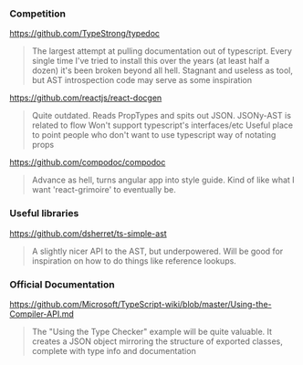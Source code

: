 ### Competition

https://github.com/TypeStrong/typedoc

> The largest attempt at pulling documentation out of typescript.
> Every single time I've tried to install this over the years (at least half a dozen) it's been broken beyond all hell.
> Stagnant and useless as tool, but AST introspection code may serve as some inspiration

https://github.com/reactjs/react-docgen

> Quite outdated. Reads PropTypes and spits out JSON. JSONy-AST is related to flow
> Won't support typescript's interfaces/etc
> Useful place to point people who don't want to use typescript way of notating props

https://github.com/compodoc/compodoc

> Advance as hell, turns angular app into style guide. Kind of like what I want 'react-grimoire' to eventually be.

### Useful libraries

https://github.com/dsherret/ts-simple-ast

> A slightly nicer API to the AST, but underpowered.
> Will be good for inspiration on how to do things like reference lookups.

### Official Documentation

https://github.com/Microsoft/TypeScript-wiki/blob/master/Using-the-Compiler-API.md

> The "Using the Type Checker" example will be quite valuable. It creates a JSON object mirroring the structure of exported classes, complete with type info and documentation